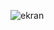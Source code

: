 ![ekran](https://github.com/volkanbasaran1/travel/assets/76842256/ab56798e-8c38-4831-8249-a540af3d100b)

